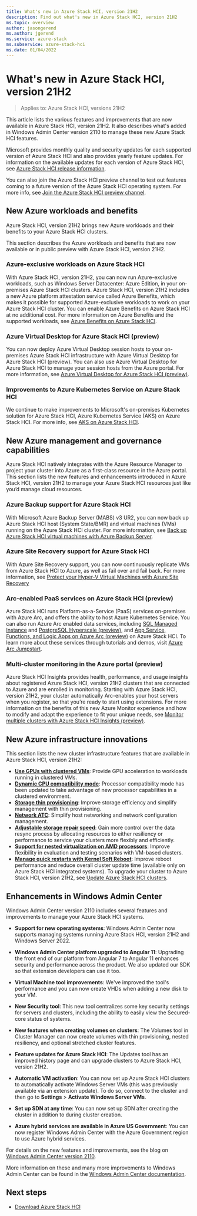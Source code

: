 ```yaml
---
title: What's new in Azure Stack HCI, version 21H2
description: Find out what's new in Azure Stack HCI, version 21H2
ms.topic: overview
author: jasongerend
ms.author: jgerend
ms.service: azure-stack
ms.subservice: azure-stack-hci
ms.date: 01/04/2022
---
```


# What's new in Azure Stack HCI, version 21H2

> Applies to: Azure Stack HCI, versions 21H2

This article lists the various features and improvements that are now available in Azure Stack HCI, version 21H2. It also describes what's added in Windows Admin Center version 2110 to manage these new Azure Stack HCI features.

Microsoft provides monthly quality and security updates for each supported version of Azure Stack HCI and also provides yearly feature updates. For information on the available updates for each version of Azure Stack HCI, see [Azure Stack HCI release information](release-information.md).

You can also join the Azure Stack HCI preview channel to test out features coming to a future version of the Azure Stack HCI operating system. For more info, see [Join the Azure Stack HCI preview channel](manage/preview-channel.md).

## New Azure workloads and benefits

Azure Stack HCI, version 21H2 brings new Azure workloads and their benefits to your Azure Stack HCI clusters.

This section describes the Azure workloads and benefits that are now available or in public preview with Azure Stack HCI, version 21H2.

### Azure-exclusive workloads on Azure Stack HCI

With Azure Stack HCI, version 21H2, you can now run Azure-exclusive workloads, such as Windows Server Datacenter: Azure Edition, in your on-premises Azure Stack HCI clusters. Azure Stack HCI, version 21H2 includes a new Azure platform attestation service called Azure Benefits, which makes it possible for supported Azure-exclusive workloads to work on your Azure Stack HCI cluster. You can enable Azure Benefits on Azure Stack HCI at no additional cost. For more information on Azure Benefits and the supported workloads, see [Azure Benefits on Azure Stack HCI](manage/azure-benefits.md).

### Azure Virtual Desktop for Azure Stack HCI (preview)

You can now deploy Azure Virtual Desktop session hosts to your on-premises Azure Stack HCI infrastructure with Azure Virtual Desktop for Azure Stack HCI (preview). You can also use Azure Virtual Desktop for Azure Stack HCI to manage your session hosts from the Azure portal. For more information, see [Azure Virtual Desktop for Azure Stack HCI (preview)](/azure/virtual-desktop/azure-stack-hci-overview.md).

### Improvements to Azure Kubernetes Service on Azure Stack HCI

We continue to make improvements to Microsoft's on-premises Kubernetes solution for Azure Stack HCI, Azure Kubernetes Service (AKS) on Azure Stack HCI. For more info, see [AKS on Azure Stack HCI](../aks-hci/overview.md).

## New Azure management and governance capabilities

Azure Stack HCI natively integrates with the Azure Resource Manager to project your cluster into Azure as a first-class resource in the Azure portal. This section lists the new features and enhancements introduced in Azure Stack HCI, version 21H2 to manage your Azure Stack HCI resources just like you’d manage cloud resources.

### Azure Backup support for Azure Stack HCI

With Microsoft Azure Backup Server (MABS) v3 UR2, you can now back up Azure Stack HCI host (System State/BMR) and virtual machines (VMs) running on the Azure Stack HCI cluster. For more information, see [Back up Azure Stack HCI virtual machines with Azure Backup Server](/azure/backup/back-up-azure-stack-hyperconverged-infrastructure-virtual-machines.md).

### Azure Site Recovery support for Azure Stack HCI

With Azure Site Recovery support, you can now continuously replicate VMs from Azure Stack HCI to Azure, as well as fail over and fail back. For more information, see [Protect your Hyper-V Virtual Machines with Azure Site Recovery](manage/azure-site-recovery.md)

### Arc-enabled PaaS services on Azure Stack HCI (preview)

Azure Stack HCI runs Platform-as-a-Service (PaaS) services on-premises with Azure Arc, and offers the ability to host Azure Kubernetes Service. You can also run Azure Arc enabled data services, including [SQL Managed Instance](/azure/azure-arc/data/managed-instance-overview.md) and [PostgreSQL Hyperscale (preview)](/azure/azure-arc/data/what-is-azure-arc-enabled-postgres-hyperscale.md), and [App Service, Functions, and Logic Apps on Azure Arc (preview)](/azure/app-service/overview-arc-integration.md) on Azure Stack HCI. To learn more about these services through tutorials and demos, visit [Azure Arc Jumpstart](https://azurearcjumpstart.io/).

### Multi-cluster monitoring in the Azure portal (preview)

Azure Stack HCI Insights provides health, performance, and usage insights about registered Azure Stack HCI, version 21H2 clusters that are connected to Azure and are enrolled in monitoring. Starting with Azure Stack HCI, version 21H2, your cluster automatically Arc-enables your host servers when you register, so that you’re ready to start using extensions. For more information on the benefits of this new Azure Monitor experience and how to modify and adapt the experience to fit your unique needs, see [Monitor multiple clusters with Azure Stack HCI Insights (preview)](manage/azure-stack-hci-insights.md).

## New Azure infrastructure innovations

This section lists the new cluster infrastructure features that are available in Azure Stack HCI, version 21H2:

- **[Use GPUs with clustered VMs](manage/use-gpu-with-clustered-vm.md)**: Provide GPU acceleration to workloads running in clustered VMs.
- **[Dynamic CPU compatibility mode](manage/processor-compatibility-mode.md)**: Processor compatibility mode has been updated to take advantage of new processor capabilities in a clustered environment.
- **[Storage thin provisioning](manage/thin-provisioning.md)**: Improve storage efficiency and simplify management with thin provisioning.
- **[Network ATC](deploy/network-atc.md)**: Simplify host networking and network configuration management.
- **[Adjustable storage repair speed](manage/storage-repair-speed.md)**: Gain more control over the data resync process by allocating resources to either resiliency or performance to service your clusters more flexibly and efficiently.
- **[Support for nested virtualization on AMD processors](concepts/nested-virtualization.md#nested-virtualization-processor-support)**: Improve flexibility in evaluation and testing scenarios with VM-based clusters.
- **[Manage quick restarts with Kernel Soft Reboot](manage/kernel-soft-reboot.md)**: Improve reboot performance and reduce overall cluster update time (available only on Azure Stack HCI integrated systems).
To upgrade your cluster to Azure Stack HCI, version 21H2, see [Update Azure Stack HCI clusters](manage/update-cluster.md).

## Enhancements in Windows Admin Center

Windows Admin Center version 2110 includes several features and improvements to manage your Azure Stack HCI systems.

- **Support for new operating systems**: Windows Admin Center now supports managing systems running Azure Stack HCI, version 21H2 and Windows Server 2022.

- **Windows Admin Center platform upgraded to Angular 11**: Upgrading the front end of our platform from Angular 7 to Angular 11 enhances security and performance across the product. We also updated our SDK so that extension developers can use it too.

- **Virtual Machine tool improvements**: We've improved the tool's performance and you can now create VHDs when adding a new disk to your VM.

- **New Security tool**: This new tool centralizes some key security settings for servers and clusters, including the ability to easily view the Secured-core status of systems.

- **New features when creating volumes on clusters**: The Volumes tool in Cluster Manager can now create volumes with thin provisioning, nested resiliency, and optional stretched cluster features.

- **Feature updates for Azure Stack HCI**: The Updates tool has an improved history page and can upgrade clusters to Azure Stack HCI, version 21H2.

- **Automatic VM activation**: You can now set up Azure Stack HCI clusters to automatically activate Windows Server VMs (this was previously available via an extension update). To do so, connect to the cluster and then go to **Settings** > **Activate Windows Server VMs**.

- **Set up SDN at any time**: You can now set up SDN after creating the cluster in addition to during cluster creation.

- **Azure hybrid services are available in Azure US Government**: You can now register Windows Admin Center with the Azure Government region to use Azure hybrid services.

For details on the new features and improvements, see the blog on [Windows Admin Center version 2110](https://techcommunity.microsoft.com/t5/windows-admin-center-blog/windows-admin-center-version-2110-is-now-generally-available/ba-p/2911579). 

More information on these and many more improvements to Windows Admin Center can be found in the [Windows Admin Center documentation](/windows-server/manage/windows-admin-center/understand/what-is).

## Next steps

- [Download Azure Stack HCI](https://azure.microsoft.com/products/azure-stack/hci/hci-download/)

